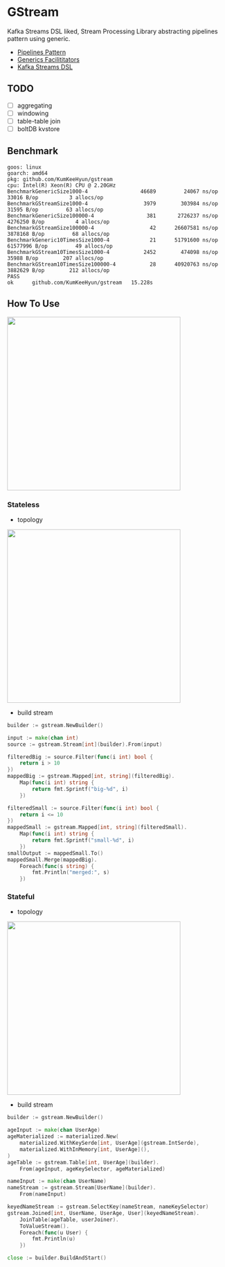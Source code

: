# GStream

Kafka Streams DSL liked, Stream Processing Library abstracting pipelines pattern using generic.

- [Pipelines Pattern](https://go.dev/blog/pipelines)
- [Generics Facilititators](https://rakyll.org/generics-facilititators/)
- [Kafka Streams DSL](https://kafka.apache.org/20/documentation/streams/developer-guide/dsl-api.html)

## TODO

- [ ] aggregating
- [ ] windowing
- [ ] table-table join
- [ ] boltDB kvstore

## Benchmark

```
goos: linux
goarch: amd64
pkg: github.com/KumKeeHyun/gstream
cpu: Intel(R) Xeon(R) CPU @ 2.20GHz
BenchmarkGenericSize1000-4            	   46689	     24067 ns/op	   33016 B/op	       3 allocs/op
BenchmarkGStreamSize1000-4            	    3979	    303984 ns/op	   31595 B/op	      63 allocs/op
BenchmarkGenericSize100000-4          	     381	   2726237 ns/op	 4276250 B/op	       4 allocs/op
BenchmarkGStreamSize100000-4          	      42	  26607581 ns/op	 3878168 B/op	      68 allocs/op
BenchmarkGeneric10TimesSize1000-4     	      21	  51791600 ns/op	61577996 B/op	      49 allocs/op
BenchmarkGStream10TimesSize1000-4     	    2452	    474098 ns/op	   35988 B/op	     207 allocs/op
BenchmarkGStream10TimesSize100000-4   	      28	  40920763 ns/op	 3882629 B/op	     212 allocs/op
PASS
ok  	github.com/KumKeeHyun/gstream	15.228s
```

## How To Use

<img src="https://user-images.githubusercontent.com/44857109/202107245-fdb51b32-fab9-4ed8-addc-ade84632eb00.jpeg" height="400">

### Stateless

- topology

<img src="https://user-images.githubusercontent.com/44857109/202107186-1ea34204-a1f4-4797-8480-5d6a37492825.jpeg" width="400">

- build stream

```go
builder := gstream.NewBuilder()

input := make(chan int)
source := gstream.Stream[int](builder).From(input)

filteredBig := source.Filter(func(i int) bool {
	return i > 10
})
mappedBig := gstream.Mapped[int, string](filteredBig).
    Map(func(i int) string {
	    return fmt.Sprintf("big-%d", i)
    })

filteredSmall := source.Filter(func(i int) bool {
	return i <= 10
})
mappedSmall := gstream.Mapped[int, string](filteredSmall).
    Map(func(i int) string {
	    return fmt.Sprintf("small-%d", i)
    })
smallOutput := mappedSmall.To()
mappedSmall.Merge(mappedBig).
	Foreach(func(s string) {
		fmt.Println("merged:", s)
	})
```


### Stateful

- topology

<img src="https://user-images.githubusercontent.com/44857109/202107203-1756ae71-dcfe-4213-81a1-f57dfa8791d5.jpeg" width="400">

- build stream

```go
builder := gstream.NewBuilder()

ageInput := make(chan UserAge)
ageMaterialized := materialized.New(
	materialized.WithKeySerde[int, UserAge](gstream.IntSerde),
	materialized.WithInMemory[int, UserAge](),
)
ageTable := gstream.Table[int, UserAge](builder).
	From(ageInput, ageKeySelector, ageMaterialized)

nameInput := make(chan UserName)
nameStream := gstream.Stream[UserName](builder).
	From(nameInput)

keyedNameStream := gstream.SelectKey(nameStream, nameKeySelector)
gstream.Joined[int, UserName, UserAge, User](keyedNameStream).
	JoinTable(ageTable, userJoiner).
	ToValueStream().
	Foreach(func(u User) {
		fmt.Println(u)
	})

close := builder.BuildAndStart()
```
